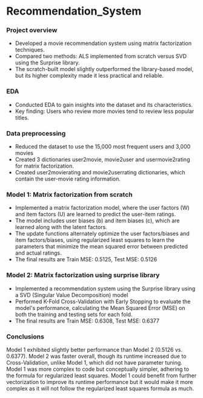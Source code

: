 # Recommendation_System

### Project overview
* Developed a movie recommendation system using matrix factorization techniques.
* Compared two methods: ALS implemented from scratch versus SVD using the Surprise library.
* The scratch-built model slightly outperformed the library-based model, but its higher complexity made it less practical and reliable.

### EDA
* Conducted EDA to gain insights into the dataset and its characteristics.
* Key finding: Users who review more movies tend to review less popular titles.

### Data preprocessing
* Reduced the dataset to use the 15,000 most frequent users and 3,000 movies
* Created 3 dictionaries user2movie, movie2user and usermovie2rating for matrix factorization.
* Created user2movierating and movie2userrating dictionaries, which contain the user-movie rating information.

### Model 1: Matrix factorization from scratch 
* Implemented a matrix factorization model, where the user factors (W) and item factors (U) are learned to predict the user-item ratings.
* The model includes user biases (b) and item biases (c), which are learned along with the latent factors.
* The update functions alternately optimize the user factors/biases and item factors/biases, using regularized least squares to learn the parameters that minimize the mean squared error between predicted and actual ratings.
* The final results are Train MSE: 0.5125, Test MSE: 0.5126


### Model 2: Matrix factorization using surprise library
* Implemented a recommendation system using the Surprise library using a SVD (Singular Value Decomposition) model
* Performed K-Fold Cross-Validation with Early Stopping to evaluate the model's performance, calculating the Mean Squared Error (MSE) on both the training and testing sets for each fold.
* The final results are Train MSE: 0.6308, Test MSE: 0.6377

### Conclusions
Model 1 exhibited slightly better performance than Model 2 (0.5126 vs. 0.6377).
Model 2 was faster overall, though its runtime increased due to Cross-Validation, unlike Model 1, which did not have parameter tuning.
Model 1 was more complex to code but conceptually simpler, adhering to the formula for regularized least squares.
Model 1 could benefit from further vectorization to improve its runtime performance but it would make it more complex as it will not follow the regularized least squares formula as much.
